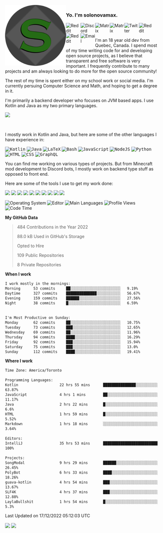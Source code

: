 <img align="left" alt="Avatar" width="200px" src="https://raw.githubusercontent.com/solonovamax/solonovamax/main/solonovamax-circle.png" />

### Yo. I'm solonovamax.

<a href="https://gitlab.com/solonovamax">
    <img align="left" alt="Reddit" width="48px" src="https://img.icons8.com/color/2x/gitlab.png">
</a>

<a href="https://discord.solonovamax.gay">
    <img align="left" alt="Discord" width="48px" src="https://img.icons8.com/color/2x/discord-logo.png">
</a>

<a href="https://matrix.to/#/@solonovamax:matrix.org?#gh-light-mode-only">
    <img align="left" alt="Matrix" width="48px" src="https://img.icons8.com/000000/material/2x/matrix-logo.png">
</a>
<a href="https://matrix.to/#/@solonovamax:matrix.org?#gh-dark-mode-only">
    <img align="left" alt="Matrix" width="48px" src="https://img.icons8.com/FFFFFF/material/2x/matrix-logo.png">
</a>

<a href="https://twitter.com/solonovamax">
    <img align="left" alt="Twitter" width="48px" src="https://img.icons8.com/color/2x/twitter.png">
</a>

<!-- <a href="https://twitch.tv/solonovamax">
    <img align="left" alt="Twitch" width="48px" src="https://img.icons8.com/color/2x/twitch.png">
</a> -->

<a href="https://reddit.com/u/solonovamax">
    <img align="left" alt="Reddit" width="48px" src="https://img.icons8.com/color/2x/reddit.png">
</a>

<a href="https://www.youtube.com/channel/UCTxCeyGu41WfEBT8mXpjHMA">
    <img align="left" alt="Reddit" width="48px" src="https://img.icons8.com/color/2x/youtube.png">
</a>

<a href="mailto:solonovamax@12oclockpoint.com">
    <img align="left" alt="Email" width="48px" src="https://img.icons8.com/fluency/2x/mail.png">
</a>

<!-- <a href="https://open.spotify.com/user/solonovamax">
    <img align="left" alt="Spotify" width="48px" src="https://img.icons8.com/color/2x/spotify.png">
</a> -->

<br/>
<br/>

I'm an 18 year old dev from Quebec, Canada.
I spend most of my time writing code for and developing open source projects, as I believe that transparent and free software is very important.
I frequently contribute to many projects and am always looking to do more for the open source community!

The rest of my time is spent either on my school work or social media. I'm currently persuing Computer Science and Math, and hoping to get a degree in it.

I'm primarily a backend developer who focuses on JVM based apps. I use Kotlin and Java as my two primary languages.


<a href="https://github.com/ryo-ma/github-profile-trophy"><img src="https://github-profile-trophy.vercel.app/?username=solonovamax&margin-w=15&row=1"/></a> 

<br/>

I mostly work in Kotlin and Java, but here are some of the other languages I have experience in:

<kbd><img height="32" alt="Kotlin" src="https://img.icons8.com/color/1x/kotlin.png"></kbd>
<kbd><img height="32" alt="Java" src="https://img.icons8.com/color/1x/java-coffee-cup-logo.png"></kbd>
<kbd><img height="32" alt="LaTeX" src="https://img.icons8.com/color/1x/latex.png"></kbd>
<kbd><img height="32" alt="Bash" src="https://img.icons8.com/color/1x/console.png"></kbd>
<kbd><img height="32" alt="JavaScript" src="https://img.icons8.com/color/1x/javascript.png"></kbd>
<kbd><img height="32" alt="NodeJS" src="https://img.icons8.com/color/1x/nodejs.png"></kbd>
<kbd><img height="32" alt="Python" src="https://img.icons8.com/color/1x/python.png"></kbd>
<kbd><img height="32" alt="HTML" src="https://img.icons8.com/color/1x/html-5.png"></kbd>
<kbd><img height="32" alt="CSS" src="https://img.icons8.com/color/1x/css3.png"></kbd>
<kbd><img height="32" alt="GraphQL" src="https://img.icons8.com/color/1x/graphql.png"></kbd>

You can find me working on various types of projects.
But from Minecraft mod development to Discord bots, I mostly work on backend type stuff as opposed to front end.

Here are some of the tools I use to get my work done:

<kbd><img height="32" src="https://img.icons8.com/color/2x/intellij-idea.png"></kbd>
<kbd><img height="32" src="https://img.icons8.com/color/2x/linux.png"></kbd>
<kbd><img height="32" src="https://img.icons8.com/fluent/2x/console.png"></kbd>
<kbd><img height="32" src="https://img.icons8.com/color/2x/open-source.png"></kbd>
<kbd><img height="32" src="https://img.icons8.com/color/2x/git.png"></kbd>
<kbd><img height="32" src="https://img.icons8.com/color/2x/docker.png"></kbd>
<kbd><img height="32" src="https://img.icons8.com/color/2x/mongodb.png"></kbd>
<kbd><img height="32" src="https://img.icons8.com/color/2x/nginx.png"></kbd>
<a href="?#gh-light-mode-only"><kbd><img height="32" src="https://img.icons8.com/metro/2x/mysql.png"></kbd></a>
<a href="?#gh-dark-mode-only"><kbd><img height="32" src="https://img.icons8.com/FFFFFF/metro/2x/mysql.png"></kbd></a>

![Operating System](https://img.shields.io/badge/OS-Arch%20Linux-informational?style=for-the-badge&logo=Arch%20Linux&logoColor=white&color=007ec6)
![Editor](https://img.shields.io/badge/Editor-IntelliJ%20Idea-informational?style=for-the-badge&logo=IntelliJ%20Idea&logoColor=white&color=007ec6)
![Main Languages](https://img.shields.io/badge/Main%20Languages-Java%20%26%20Kotlin-informational?style=for-the-badge&logo=Java&logoColor=white&color=007ec6)
![Profile Views](https://komarev.com/ghpvc/?username=solonovamax&color=blue&style=for-the-badge)
![Code Time](https://img.shields.io/endpoint?url=https://wakapi.dev/api/compat/shields/v1/solonovamax/interval:all_time&label=Code%20Time&style=for-the-badge&color=blue)

<!--START_SECTION:waka-->
**My GitHub Data**

> 484 Contributions in the Year 2022
> 
> 88.0 kB Used in GitHub's Storage
> 
> Opted to Hire
> 
> 109 Public Repositories
> 
> 8 Private Repositories
> 
**When I work** 

```text
I work mostly in the mornings: 
Morning      53 commits     ██░░░░░░░░░░░░░░░░░░░░░░░   9.19% 
Daytime      327 commits    ██████████████░░░░░░░░░░░   56.67% 
Evening      159 commits    ██████░░░░░░░░░░░░░░░░░░░   27.56% 
Night        38 commits     █░░░░░░░░░░░░░░░░░░░░░░░░   6.59%


I'm Most Productive on Sunday: 
Monday       62 commits     ██░░░░░░░░░░░░░░░░░░░░░░░   10.75% 
Tuesday      73 commits     ███░░░░░░░░░░░░░░░░░░░░░░   12.65% 
Wednesday    69 commits     ██░░░░░░░░░░░░░░░░░░░░░░░   11.96% 
Thursday     94 commits     ████░░░░░░░░░░░░░░░░░░░░░   16.29% 
Friday       92 commits     ███░░░░░░░░░░░░░░░░░░░░░░   15.94% 
Saturday     75 commits     ███░░░░░░░░░░░░░░░░░░░░░░   13.0% 
Sunday       112 commits    ████░░░░░░░░░░░░░░░░░░░░░   19.41%

```


**Where I work** 

```text
Time Zone: America/Toronto

Programming Languages: 
Kotlin                   22 hrs 55 mins      ███████████████░░░░░░░░░░   63.87% 
JavaScript               4 hrs 1 mins        ██░░░░░░░░░░░░░░░░░░░░░░░   11.17% 
Java                     2 hrs 22 mins       █░░░░░░░░░░░░░░░░░░░░░░░░   6.6% 
HTML                     1 hrs 59 mins       █░░░░░░░░░░░░░░░░░░░░░░░░   5.52% 
Markdown                 1 hrs 18 mins       ░░░░░░░░░░░░░░░░░░░░░░░░░   3.64%

Editors: 
IntelliJ                 35 hrs 53 mins      █████████████████████████   100%

Projects: 
SongModal                9 hrs 29 mins       ██████░░░░░░░░░░░░░░░░░░░   26.45% 
PolyBot                  6 hrs 33 mins       ████░░░░░░░░░░░░░░░░░░░░░   18.26% 
guava-kotlin             4 hrs 54 mins       ███░░░░░░░░░░░░░░░░░░░░░░   13.67% 
SLF4K                    4 hrs 37 mins       ███░░░░░░░░░░░░░░░░░░░░░░   12.88% 
LaylaBullshit            1 hrs 54 mins       █░░░░░░░░░░░░░░░░░░░░░░░░   5.3%

```


 Last Updated on 17/12/2022 05:12:03 UTC
<!--END_SECTION:waka-->

<div style="white-space:nowrap;width:100%;position: relative;display: inline-block">
<img align="center" src="https://github-readme-stats.vercel.app/api?username=solonovamax&custom_title=solonovamax%27s%20Github%20Stats&langs_count=5&include_all_commits=true&count_private=true&show_icons=true&theme=github_dark"/>
<img align="center" src="https://github-readme-stats.vercel.app/api/wakatime?api_domain=wakapi.dev&username=solonovamax&range=last_30_days&custom_title=solonovamax%27s+Primary+Languages+%28Last+Month%29&langs_count=10&show_icons=true&theme=github_dark"/>
</div>
